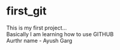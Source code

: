 # first_git
This is my first project...
<br>
Basically I am learning how to use GITHUB
<br>
Aurthr name - Ayush Garg
